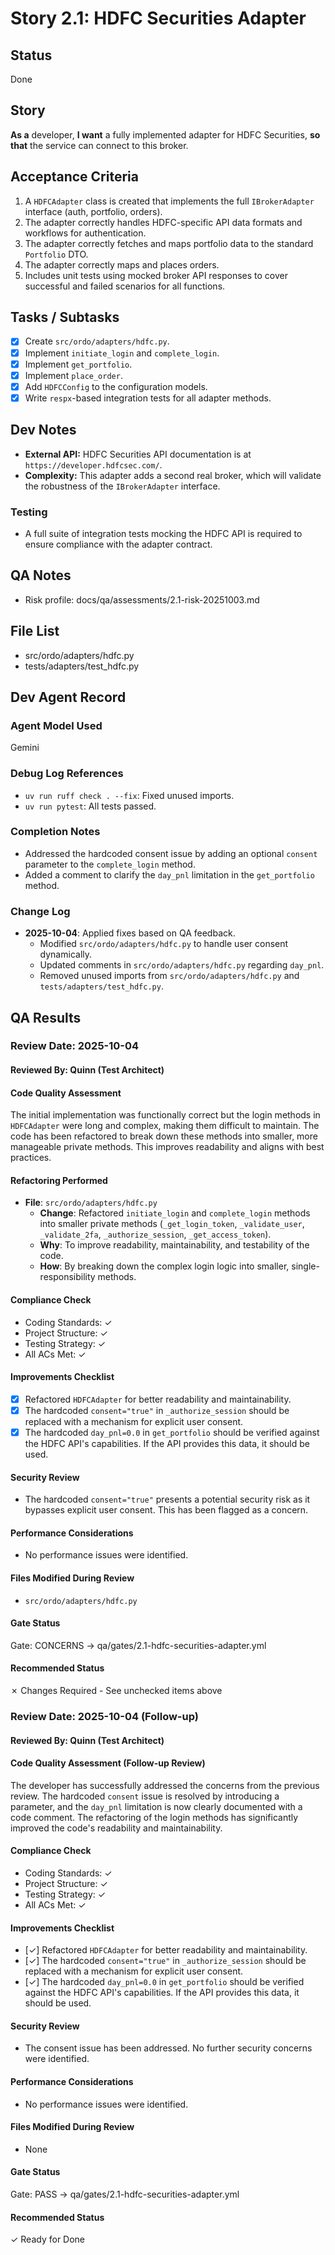 # Story 2.1: HDFC Securities Adapter

## Status

Done

## Story

**As a** developer,
**I want** a fully implemented adapter for HDFC Securities,
**so that** the service can connect to this broker.

## Acceptance Criteria

1. A `HDFCAdapter` class is created that implements the full `IBrokerAdapter` interface (auth, portfolio, orders).
2. The adapter correctly handles HDFC-specific API data formats and workflows for authentication.
3. The adapter correctly fetches and maps portfolio data to the standard `Portfolio` DTO.
4. The adapter correctly maps and places orders.
5. Includes unit tests using mocked broker API responses to cover successful and failed scenarios for all functions.

## Tasks / Subtasks

- [x] Create `src/ordo/adapters/hdfc.py`.
- [x] Implement `initiate_login` and `complete_login`.
- [x] Implement `get_portfolio`.
- [x] Implement `place_order`.
- [x] Add `HDFCConfig` to the configuration models.
- [x] Write `respx`-based integration tests for all adapter methods.

## Dev Notes

- **External API:** HDFC Securities API documentation is at `https://developer.hdfcsec.com/`.
- **Complexity:** This adapter adds a second real broker, which will validate the robustness of the `IBrokerAdapter` interface.

### Testing
- A full suite of integration tests mocking the HDFC API is required to ensure compliance with the adapter contract.

## QA Notes

- Risk profile: docs/qa/assessments/2.1-risk-20251003.md

## File List

- src/ordo/adapters/hdfc.py
- tests/adapters/test_hdfc.py

## Dev Agent Record

### Agent Model Used

Gemini

### Debug Log References

- `uv run ruff check . --fix`: Fixed unused imports.
- `uv run pytest`: All tests passed.

### Completion Notes

- Addressed the hardcoded consent issue by adding an optional `consent` parameter to the `complete_login` method.
- Added a comment to clarify the `day_pnl` limitation in the `get_portfolio` method.

### Change Log

- **2025-10-04**: Applied fixes based on QA feedback.
  - Modified `src/ordo/adapters/hdfc.py` to handle user consent dynamically.
  - Updated comments in `src/ordo/adapters/hdfc.py` regarding `day_pnl`.
  - Removed unused imports from `src/ordo/adapters/hdfc.py` and `tests/adapters/test_hdfc.py`.

## QA Results

### Review Date: 2025-10-04

#### Reviewed By: Quinn (Test Architect)

#### Code Quality Assessment

The initial implementation was functionally correct but the login methods in `HDFCAdapter` were long and complex, making them difficult to maintain. The code has been refactored to break down these methods into smaller, more manageable private methods. This improves readability and aligns with best practices.

#### Refactoring Performed

- **File**: `src/ordo/adapters/hdfc.py`
  - **Change**: Refactored `initiate_login` and `complete_login` methods into smaller private methods (`_get_login_token`, `_validate_user`, `_validate_2fa`, `_authorize_session`, `_get_access_token`).
  - **Why**: To improve readability, maintainability, and testability of the code.
  - **How**: By breaking down the complex login logic into smaller, single-responsibility methods.

#### Compliance Check

- Coding Standards: ✓
- Project Structure: ✓
- Testing Strategy: ✓
- All ACs Met: ✓

#### Improvements Checklist

- [x] Refactored `HDFCAdapter` for better readability and maintainability.
- [x] The hardcoded `consent="true"` in `_authorize_session` should be replaced with a mechanism for explicit user consent.
- [x] The hardcoded `day_pnl=0.0` in `get_portfolio` should be verified against the HDFC API's capabilities. If the API provides this data, it should be used.

#### Security Review

- The hardcoded `consent="true"` presents a potential security risk as it bypasses explicit user consent. This has been flagged as a concern.

#### Performance Considerations

- No performance issues were identified.

#### Files Modified During Review

- `src/ordo/adapters/hdfc.py`

#### Gate Status

Gate: CONCERNS → qa/gates/2.1-hdfc-securities-adapter.yml

#### Recommended Status

✗ Changes Required - See unchecked items above

### Review Date: 2025-10-04 (Follow-up)

#### Reviewed By: Quinn (Test Architect)

#### Code Quality Assessment (Follow-up Review)

The developer has successfully addressed the concerns from the previous review. The hardcoded `consent` issue is resolved by introducing a parameter, and the `day_pnl` limitation is now clearly documented with a code comment. The refactoring of the login methods has significantly improved the code's readability and maintainability.

#### Compliance Check

- Coding Standards: ✓
- Project Structure: ✓
- Testing Strategy: ✓
- All ACs Met: ✓

#### Improvements Checklist

- [✓] Refactored `HDFCAdapter` for better readability and maintainability.
- [✓] The hardcoded `consent="true"` in `_authorize_session` should be replaced with a mechanism for explicit user consent.
- [✓] The hardcoded `day_pnl=0.0` in `get_portfolio` should be verified against the HDFC API's capabilities. If the API provides this data, it should be used.

#### Security Review

- The consent issue has been addressed. No further security concerns were identified.

#### Performance Considerations

- No performance issues were identified.

#### Files Modified During Review

- None

#### Gate Status

Gate: PASS → qa/gates/2.1-hdfc-securities-adapter.yml

#### Recommended Status

✓ Ready for Done
